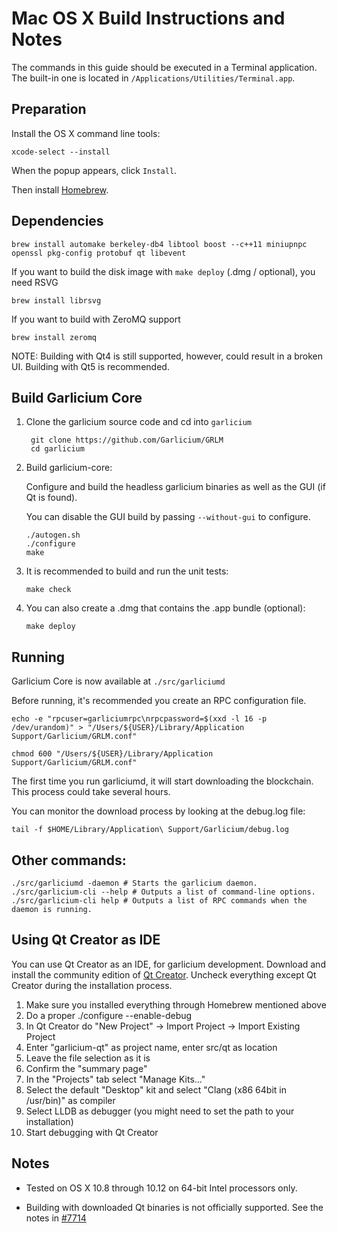 Mac OS X Build Instructions and Notes
====================================
The commands in this guide should be executed in a Terminal application.
The built-in one is located in `/Applications/Utilities/Terminal.app`.

Preparation
-----------
Install the OS X command line tools:

`xcode-select --install`

When the popup appears, click `Install`.

Then install [Homebrew](https://brew.sh).

Dependencies
----------------------

    brew install automake berkeley-db4 libtool boost --c++11 miniupnpc openssl pkg-config protobuf qt libevent

If you want to build the disk image with `make deploy` (.dmg / optional), you need RSVG

    brew install librsvg

If you want to build with ZeroMQ support
    
    brew install zeromq

NOTE: Building with Qt4 is still supported, however, could result in a broken UI. Building with Qt5 is recommended.

Build Garlicium Core
------------------------

1. Clone the garlicium source code and cd into `garlicium`

        git clone https://github.com/Garlicium/GRLM
        cd garlicium

2.  Build garlicium-core:

    Configure and build the headless garlicium binaries as well as the GUI (if Qt is found).

    You can disable the GUI build by passing `--without-gui` to configure.

        ./autogen.sh
        ./configure
        make

3.  It is recommended to build and run the unit tests:

        make check

4.  You can also create a .dmg that contains the .app bundle (optional):

        make deploy

Running
-------

Garlicium Core is now available at `./src/garliciumd`

Before running, it's recommended you create an RPC configuration file.

    echo -e "rpcuser=garliciumrpc\nrpcpassword=$(xxd -l 16 -p /dev/urandom)" > "/Users/${USER}/Library/Application Support/Garlicium/GRLM.conf"

    chmod 600 "/Users/${USER}/Library/Application Support/Garlicium/GRLM.conf"

The first time you run garliciumd, it will start downloading the blockchain. This process could take several hours.

You can monitor the download process by looking at the debug.log file:

    tail -f $HOME/Library/Application\ Support/Garlicium/debug.log

Other commands:
-------

    ./src/garliciumd -daemon # Starts the garlicium daemon.
    ./src/garlicium-cli --help # Outputs a list of command-line options.
    ./src/garlicium-cli help # Outputs a list of RPC commands when the daemon is running.

Using Qt Creator as IDE
------------------------
You can use Qt Creator as an IDE, for garlicium development.
Download and install the community edition of [Qt Creator](https://www.qt.io/download/).
Uncheck everything except Qt Creator during the installation process.

1. Make sure you installed everything through Homebrew mentioned above
2. Do a proper ./configure --enable-debug
3. In Qt Creator do "New Project" -> Import Project -> Import Existing Project
4. Enter "garlicium-qt" as project name, enter src/qt as location
5. Leave the file selection as it is
6. Confirm the "summary page"
7. In the "Projects" tab select "Manage Kits..."
8. Select the default "Desktop" kit and select "Clang (x86 64bit in /usr/bin)" as compiler
9. Select LLDB as debugger (you might need to set the path to your installation)
10. Start debugging with Qt Creator

Notes
-----

* Tested on OS X 10.8 through 10.12 on 64-bit Intel processors only.

* Building with downloaded Qt binaries is not officially supported. See the notes in [#7714](https://github.com/bitcoin/bitcoin/issues/7714)

